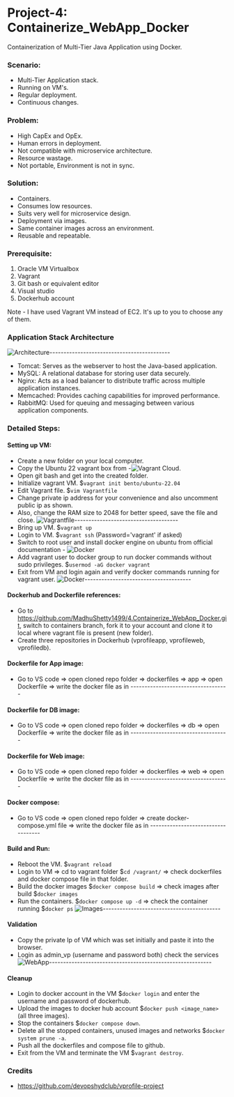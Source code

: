 # Project-4: Containerize_WebApp_Docker
Containerization of Multi-Tier Java Application using Docker.

### Scenario:
  - Multi-Tier Application stack.
  - Running on VM's.
  - Regular deployment.
  - Continuous changes.

### Problem:
  - High CapEx and OpEx.
  - Human errors in deployment.
  - Not compatible with microservice architecture.
  - Resource wastage.
  - Not portable, Environment is not in sync.

### Solution:
  - Containers.
  - Consumes low resources.
  - Suits very well for microservice design.
  - Deployment via images.
  - Same container images across an environment.
  - Reusable and repeatable.

### Prerequisite:
  1. Oracle VM Virtualbox
  2. Vagrant
  3. Git bash or equivalent editor
  4. Visual studio
  5. Dockerhub account

  Note - I have used Vagrant VM instead of EC2. It's up to you to choose any of them.

### Application Stack Architecture
![Architecture]()-------------------------------------------
  - Tomcat: Serves as the webserver to host the Java-based application.
  - MySQL: A relational database for storing user data securely.
  - Nginx: Acts as a load balancer to distribute traffic across multiple application instances.
  - Memcached: Provides caching capabilities for improved performance.
  - RabbitMQ: Used for queuing and messaging between various application components.

### Detailed Steps:
  #### Setting up VM:
  - Create a new folder on your local computer.
  - Copy the Ubuntu 22 vagrant box from -![Vagrant Cloud](https://app.vagrantup.com/boxes/search).
  - Open git bash and get into the created folder.
  - Initialize vagrant VM. $`vagrant init bento/ubuntu-22.04`
  - Edit Vagrant file. $`vim Vagrantfile`
  - Change private ip address for your convenience and also uncomment public ip as shown.
  - Also, change the RAM size to 2048 for better speed, save the file and close.
    ![Vagrantfile]()-------------------------------------
  - Bring up VM. $`vagrant up`
  - Login to VM. $`vagrant ssh` (Password='vagrant' if asked)
  - Switch to root user and install docker engine on ubuntu from official documentation - ![Docker](https://docs.docker.com/engine/install/ubuntu/)
  - Add vagrant user to docker group to run docker commands without sudo privileges. $`usermod -aG docker vagrant`
  - Exit from VM and login again and verify docker commands running for vagrant user.
    ![Docker]()--------------------------------------

  #### Dockerhub and Dockerfile references:
  - Go to https://github.com/MadhuShetty1499/4.Containerize_WebApp_Docker.git, switch to containers branch, fork it to your account and clone it to local where vagrant file is present (new folder).
  - Create three repositories in Dockerhub (vprofileapp, vprofileweb, vprofiledb).

  #### Dockerfile for App image:
  - Go to VS code => open cloned repo folder => dockerfiles => app => open Dockerfile => write the docker file as in <Path>----------------------------------- 

  #### Dockerfile for DB image:
  - Go to VS code => open cloned repo folder => dockerfiles => db => open Dockerfile => write the docker file as in <Path>-----------------------------------

  #### Dockerfile for Web image:
  - Go to VS code => open cloned repo folder => dockerfiles => web => open Dockerfile => write the docker file as in <Path>-----------------------------------

  #### Docker compose:
  - Go to VS code => open cloned repo folder => create docker-compose.yml file => write the docker file as in <Path>----------------------------------- 

  #### Build and Run:
  - Reboot the VM. $`vagrant reload`
  - Login to VM => cd to vagrant folder $`cd /vagrant/` => check dockerfiles and docker compose file in that folder.
  - Build the docker images $`docker compose build` => check images after build $`docker images`
  - Run the containers. $`docker compose up -d` => check the container running $`docker ps`
    ![Images]()------------------------------------------

  #### Validation
  - Copy the private Ip of VM which was set initially and paste it into the browser.
  - Login as admin_vp (username and password both) check the services
    ![WebApp]()----------------------------------------------------------

  #### Cleanup
  - Login to docker account in the VM $`docker login` and enter the username and password of dockerhub.
  - Upload the images to docker hub account $`docker push <image_name>` (all three images).
  - Stop the containers $`docker compose down`.
  - Delete all the stopped containers, unused images and networks $`docker system prune -a`.
  - Push all the dockerfiles and compose file to github.
  - Exit from the VM and terminate the VM $`vagrant destroy`.

### Credits
  - https://github.com/devopshydclub/vprofile-project

